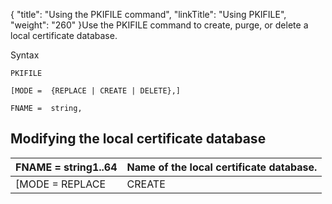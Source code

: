 {
    "title": "Using  the PKIFILE command",
    "linkTitle": "Using PKIFILE",
    "weight": "260"
}Use the PKIFILE command to create, purge, or delete a local
certificate database.

Syntax

```
PKIFILE

[MODE =  {REPLACE | CREATE | DELETE},]

FNAME =  string,

```

## Modifying the local certificate database


|  FNAME = string1..64  |  Name of the local certificate database.  |
| --- | --- |
|  [MODE = REPLACE | CREATE | DELETE]  |  Action on the database.<br/> • REPLACE purges the database<br/> • CREATE creates the internal datafile if it does not already exist<br/> • DELETE deletes the database</li>  |

